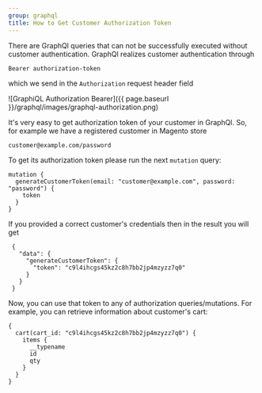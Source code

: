 ```yaml
---
group: graphql
title: How to Get Customer Authorization Token
---
```


There are GraphQl queries that can not be successfully executed without customer authentication. GraphQl realizes customer authentication through 
```text
Bearer authorization-token
```
which we send in the `Authorization` request header field 

![GraphiQL Authorization Bearer]({{ page.baseurl }}/graphql/images/graphql-authorization.png)

It's very easy to get authorization token of your customer in GraphQl. So, for example we have a registered customer in Magento store
```text
customer@example.com/password
```

To get its authorization token please run the next `mutation` query:
```text
mutation {
  generateCustomerToken(email: "customer@example.com", password: "password") {
    token
  }
}
```

If you provided a correct customer's credentials then in the result you will get
```text
 {
   "data": {
     "generateCustomerToken": {
       "token": "c9l4ihcgs45kz2c8h7bb2jp4mzyzz7q0"
     }
   }
 }
```

Now, you can use that token to any of authorization queries/mutations. For example, you can retrieve information about customer's cart:
```text
{
  cart(cart_id: "c9l4ihcgs45kz2c8h7bb2jp4mzyzz7q0") {
    items {
      __typename
      id
      qty
    }
  }
}
```
